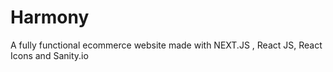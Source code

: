 # Harmony
A fully functional ecommerce website made with NEXT.JS , React JS, React Icons and Sanity.io 
